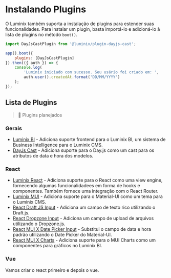# Instalando Plugins

O Luminix também suporta a instalação de plugins para estender suas funcionalidades. Para instalar um plugin, basta importá-lo e adicioná-lo à lista de plugins no método `boot()`.

```javascript
import DayJsCastPlugin from '@luminix/plugin-dayjs-cast';

app().boot({
    plugins: [DayJsCastPlugin]
}).then(({ auth }) => {
    console.log(
        'Luminix iniciado com sucesso. Seu usário foi criado em: ', 
        auth.user().createdAt.format('DD/MM/YYYY')
    );
});
```

## Lista de Plugins

 > :construction_worker: Plugins planejados

### Gerais
- [Luminix BI](https://github.com/luminix-cms/plugin-bi) - Adiciona suporte frontend para o Luminix BI, um sistema de Business Intelligence para o Luminix CMS.
- [DayJs Cast](https://github.com/luminix-cms/plugin-dayjs-cast) - Adiciona suporte para o Day.js como um cast para os atributos de data e hora dos modelos.

### React
- [Luminix React](https://github.com/luminix-cms/plugin-react) - Adiciona suporte para o React como uma view engine, fornecendo algumas funcionalidadees em forma de hooks e componentes. Também fornece uma integração com o React Router.
- [Luminix MUI](https://github.com/luminix-cms/plugin-mui) - Adiciona suporte para o Material-UI como um tema para o Luminix CMS.
- [React Draft JS Input](https://github.com/luminix-cms/plugin-react-draft-js-input) - Adiciona um campo de texto rico utilizando o Draft.js.
- [React Dropzone Input](https://github.com/luminix-cms/plugin-react-dropzone-input) - Adiciona um campo de upload de arquivos utilizando o Dropzone.js.
- [React MUI X Date Picker Input](https://github.com/luminix-cms/plugin-react-mui-x-date-picker-input) - Substitui o campo de data e hora padrão utilizando o Date Picker do Material-UI.
- [React MUI X Charts](https://github.com/luminix-cms/plugin-react-mui-x-charts) - Adiciona suporte para o MUI Charts como um componentes para gráficos no Luminix BI.

### Vue

Vamos criar o react primeiro e depois o vue.
